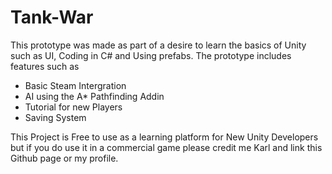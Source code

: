 # Tank-War
 This prototype was made as part of a desire to learn the basics of Unity such as UI, Coding in C# and Using prefabs.
 The prototype includes features such as
 - Basic Steam Intergration
 - AI using the A* Pathfinding Addin
 - Tutorial for new Players
 - Saving System
 
 This Project is Free to use as a learning platform for New Unity Developers but if you do use it in a commercial game please credit
 me Karl and link this Github page or my profile.
